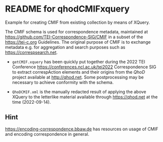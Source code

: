 # README for qhodCMIFxquery

Example for creating CMIF from existing collection by means of XQuery. 

The CMIF schema is used for correspondence metadata, maintained at 
 <https://github.com/TEI-Correspondence-SIG/CMIF> 
in a subset of the <https://tei-c.org> Guidelines. The original purpose 
of CMIF is to exchange metadata e.g. for aggregation and search purposes 
such as <https://correspsearch.net>. 

- `getCMIF.xquery` has been quickly put together during the 2022 
TEI Conference <https://conferences.ncl.ac.uk/tei2022> Correspondence
SIG to extract correspAction elements and their origins from the *QhoD* 
project available at <http://qhod.net>. Some postprocessing 
may be necessary to achieve conformity with the schema. 

- `QhoDCMIF.xml` is the manually redacted result of applying the 
above XQuery to the letterlike material available through <https://qhod.net>
at the time (2022-09-14).

## Hint

<https://encoding-correspondence.bbaw.de> has resources on usage of CMIF 
and encoding correspondence in general. 


